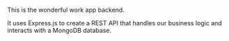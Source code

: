 This is the wonderful work app backend.

It uses Express.js to create a REST API that handles our business logic and interacts with a MongoDB database.
